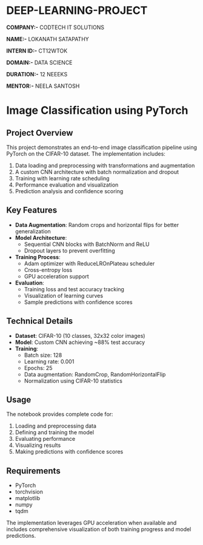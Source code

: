 # DEEP-LEARNING-PROJECT

**COMPANY:-** CODTECH IT SOLUTIONS

**NAME:-** LOKANATH SATAPATHY

**INTERN ID:-** CT12WTOK

**DOMAIN:-** DATA SCIENCE

**DURATION:-** 12 NEEEKS

**MENTOR:-** NEELA SANTOSH

# Image Classification using PyTorch


## Project Overview
This project demonstrates an end-to-end image classification pipeline using PyTorch on the CIFAR-10 dataset. The implementation includes:

1. Data loading and preprocessing with transformations and augmentation
2. A custom CNN architecture with batch normalization and dropout
3. Training with learning rate scheduling
4. Performance evaluation and visualization
5. Prediction analysis and confidence scoring

## Key Features

- **Data Augmentation**: Random crops and horizontal flips for better generalization
- **Model Architecture**: 
  - Sequential CNN blocks with BatchNorm and ReLU
  - Dropout layers to prevent overfitting
- **Training Process**:
  - Adam optimizer with ReduceLROnPlateau scheduler
  - Cross-entropy loss
  - GPU acceleration support
- **Evaluation**:
  - Training loss and test accuracy tracking
  - Visualization of learning curves
  - Sample predictions with confidence scores

## Technical Details

- **Dataset**: CIFAR-10 (10 classes, 32x32 color images)
- **Model**: Custom CNN achieving ~88% test accuracy
- **Training**:
  - Batch size: 128
  - Learning rate: 0.001
  - Epochs: 25
  - Data augmentation: RandomCrop, RandomHorizontalFlip
  - Normalization using CIFAR-10 statistics

## Usage

The notebook provides complete code for:
1. Loading and preprocessing data
2. Defining and training the model
3. Evaluating performance
4. Visualizing results
5. Making predictions with confidence scores

## Requirements

- PyTorch
- torchvision
- matplotlib
- numpy
- tqdm

The implementation leverages GPU acceleration when available and includes comprehensive visualization of both training progress and model predictions.
